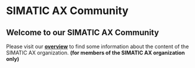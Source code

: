 # SIMATIC AX Community

## Welcome to our SIMATIC AX Community

Please visit our **[overview](https://github.com/orgs/simatic-ax/discussions/)** to find some information about the content of the SIMATIC AX organization. **(for members of the SIMATIC AX organization only)**  
